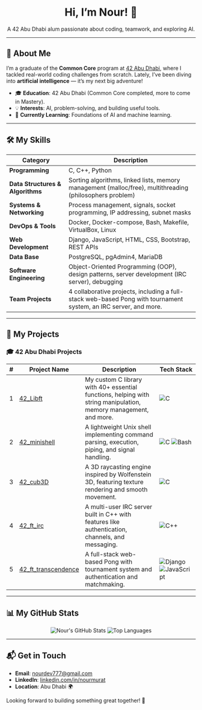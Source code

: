 <div align="center">
  <h1>Hi, I’m Nour! 👋</h1>
  <p>A 42 Abu Dhabi alum passionate about coding, teamwork, and exploring AI.</p>
</div>

---

## 🌟 About Me
I’m a graduate of the **Common Core** program at [42 Abu Dhabi](https://42abudhabi.ae/), where I tackled real-world coding challenges from scratch. Lately, I’ve been diving into **artificial intelligence** — it’s my next big adventure!

- 🎓 **Education**: 42 Abu Dhabi (Common Core completed, more to come in Mastery).
- 💡 **Interests**: AI, problem-solving, and building useful tools.
- 🌱 **Currently Learning**: Foundations of AI and machine learning.

---

## 🛠️ My Skills

| Category           | Description |
|-------------------|-------------|
| **Programming**   | C, C++, Python |
| **Data Structures & Algorithms** | Sorting algorithms, linked lists, memory management (malloc/free), multithreading (philosophers problem) |
| **Systems & Networking** | Process management, signals, socket programming, IP addressing, subnet masks |
| **DevOps & Tools** | Docker, Docker-compose, Bash, Makefile, VirtualBox, Linux |
| **Web Development** | Django, JavaScript, HTML, CSS, Bootstrap, REST APIs |
| **Data Base** | PostgreSQL, pgAdmin4, MariaDB |
| **Software Engineering** | Object-Oriented Programming (OOP), design patterns, server development (IRC server), debugging |
| **Team Projects** | 4 collaborative projects, including a full-stack web-based Pong with tournament system, an IRC server, and more. |

---

## 🚀 My Projects

### 🎓 42 Abu Dhabi Projects
| #  | Project Name                | Description                                                                                             | Tech Stack |
|----|-----------------------------|---------------------------------------------------------------------------------------------------------|------------|
| 1  | [42_Libft](https://github.com/nourdev777/42_Libft) | My custom C library with 40+ essential functions, helping with string manipulation, memory management, and more. | ![C](https://img.shields.io/badge/-C-A8B9CC?style=flat&logo=c&logoColor=white) |
| 2  | [42_minishell](https://github.com/nourdev777/42_minishell) | A lightweight Unix shell implementing command parsing, execution, piping, and signal handling. | ![C](https://img.shields.io/badge/-C-A8B9CC?style=flat&logo=c&logoColor=white) ![Bash](https://img.shields.io/badge/-Bash-4EAA25?style=flat&logo=gnu-bash&logoColor=white) |
| 3  | [42_cub3D](https://github.com/nourdev777/42_cub3D) | A 3D raycasting engine inspired by Wolfenstein 3D, featuring texture rendering and smooth movement. | ![C](https://img.shields.io/badge/-C-A8B9CC?style=flat&logo=c&logoColor=white) |
| 4  | [42_ft_irc](https://github.com/nourdev777/42_ft_irc) | A multi-user IRC server built in C++ with features like authentication, channels, and messaging. | ![C++](https://img.shields.io/badge/-C++-00599C?style=flat&logo=c%2B%2B&logoColor=white) |
| 5  | [42_ft_transcendence](https://github.com/nourdev777/42_ft_transcendence) | A full-stack web-based Pong with tournament system and authentication and matchmaking. | ![Django](https://img.shields.io/badge/-Django-092E20?style=flat&logo=django&logoColor=white) ![JavaScript](https://img.shields.io/badge/-JavaScript-F7DF1E?style=flat&logo=javascript&logoColor=black) |

---

## 📊 My GitHub Stats
<div align="center">
  <img src="https://github-readme-stats.vercel.app/api?username=nourdev777&show_icons=true&theme=radical" alt="Nour's GitHub Stats" />
  <img src="https://github-readme-stats.vercel.app/api/top-langs/?username=nourdev777&layout=compact&theme=radical" alt="Top Languages" />
</div>

---

## 📬 Get in Touch
- **Email**: [nourdev777@gmail.com](mailto:nourdev777@gmail.com)  
- **LinkedIn**: [linkedin.com/in/nourmurat](https://linkedin.com/in/nourmurat)  
- **Location**: Abu Dhabi 🌍  

Looking forward to building something great together! 🚀


<!--
**nourdev777/nourdev777** is a ✨ _special_ ✨ repository because its `README.md` (this file) appears on your GitHub profile.

Here are some ideas to get you started:

- 🔭 I’m currently working on ...
- 🌱 I’m currently learning ...
- 👯 I’m looking to collaborate on ...
- 🤔 I’m looking for help with ...
- 💬 Ask me about ...
- 📫 How to reach me: ...
- 😄 Pronouns: ...
- ⚡ Fun fact: ...
-->
